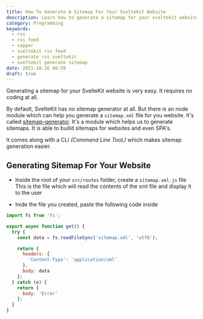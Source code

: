 ```yaml
---
title: How To Generate A Sitemap For Your SvelteKit Website
description: Learn how to generate a sitemap for your sveltekit website
category: Programming
keywords:
  - rss
  - rss feed
  - sapper
  - sveltekit rss feed
  - generate rss sveltekit
  - sveltekit generate sitemap
date: 2021-10-26 06:59
draft: true
---
```


<p class="intro">
  Generating a sitemap for your SvelteKit website is very easy. It requires no coding at all.
</p>

By default, SvelteKit has no sitemap generator at all. But there is an node module which can help you generate a `sitemap.xml` file for you website. It's called [sitemap-generator](https://github.com/lgraubner/sitemap-generator). It's a module which helps us to generate sitemaps. It is able to builld sitemaps for websites and even SPA's.

It comes along with a CLI _(Command Line TooL)_ which makes sitemap generation easier.

## Generating Sitemap For Your Website

* Inside the root of your `src/routes` folder, create a `sitemap.xml.js` file
This is the file which will read the contents of the xml file and display it to the user

* Inide the file you created, paste the following code inside

```javascript
import fs from 'fs';

export async function get() {
  try {
    const data = fs.readFileSync('sitemap.xml', 'utf8');

    return {
      headers: {
        'Content-Type': 'application/xml'
      },
      body: data
    };
  } catch (e) {
    return {
      body: 'Error'
    };
  }
}
```
